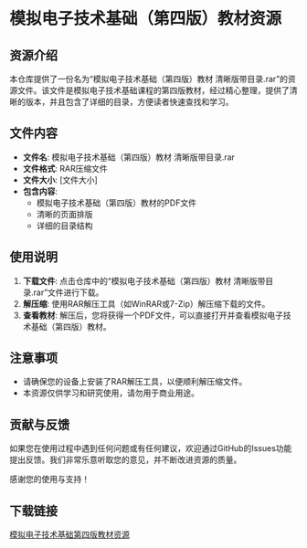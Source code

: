 # 模拟电子技术基础（第四版）教材资源

## 资源介绍

本仓库提供了一份名为“模拟电子技术基础（第四版）教材 清晰版带目录.rar”的资源文件。该文件是模拟电子技术基础课程的第四版教材，经过精心整理，提供了清晰的版本，并且包含了详细的目录，方便读者快速查找和学习。

## 文件内容

- **文件名**: 模拟电子技术基础（第四版）教材 清晰版带目录.rar
- **文件格式**: RAR压缩文件
- **文件大小**: [文件大小]
- **包含内容**:
  - 模拟电子技术基础（第四版）教材的PDF文件
  - 清晰的页面排版
  - 详细的目录结构

## 使用说明

1. **下载文件**: 点击仓库中的“模拟电子技术基础（第四版）教材 清晰版带目录.rar”文件进行下载。
2. **解压缩**: 使用RAR解压工具（如WinRAR或7-Zip）解压缩下载的文件。
3. **查看教材**: 解压后，您将获得一个PDF文件，可以直接打开并查看模拟电子技术基础（第四版）教材。

## 注意事项

- 请确保您的设备上安装了RAR解压工具，以便顺利解压缩文件。
- 本资源仅供学习和研究使用，请勿用于商业用途。

## 贡献与反馈

如果您在使用过程中遇到任何问题或有任何建议，欢迎通过GitHub的Issues功能提出反馈。我们非常乐意听取您的意见，并不断改进资源的质量。

感谢您的使用与支持！

## 下载链接

[模拟电子技术基础第四版教材资源](https://pan.quark.cn/s/8af73353dc22)